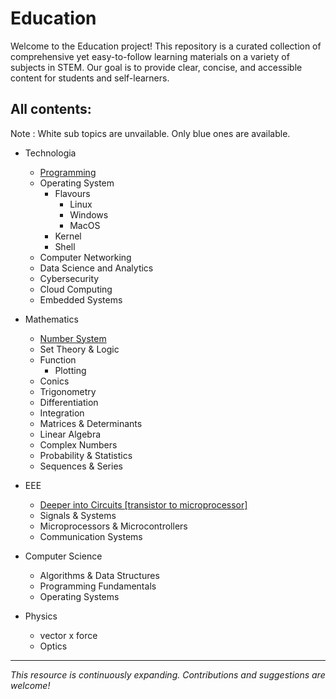 # Education

Welcome to the Education project! This repository is a curated collection of comprehensive yet easy-to-follow learning materials on a variety of subjects in STEM. Our goal is to provide clear, concise, and accessible content for students and self-learners.

## All contents:

Note : White sub topics are unvailable. Only blue ones are available.

- Technologia
  - [Programming](Technology/programming/start.md)
  - Operating System
    - Flavours
      - Linux
      - Windows
      - MacOS
    - Kernel
    - Shell
  - Computer Networking
  - Data Science and Analytics
  - Cybersecurity
  - Cloud Computing
  - Embedded Systems

- Mathematics
  - [Number System](mathematics/number_system/start.md)
  - Set Theory & Logic
  - Function
    - Plotting
  - Conics
  - Trigonometry
  - Differentiation
  - Integration
  - Matrices & Determinants
  - Linear Algebra
  - Complex Numbers
  - Probability & Statistics
  - Sequences & Series

- EEE
  - [Deeper into Circuits [transistor to microprocessor]](circuits/start.md)
  - Signals & Systems
  - Microprocessors & Microcontrollers
  - Communication Systems

- Computer Science
  - Algorithms & Data Structures
  - Programming Fundamentals
  - Operating Systems

- Physics
  - vector x force
  - Optics


---
*This resource is continuously expanding. Contributions and suggestions are welcome!*
